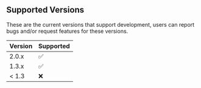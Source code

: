 ## Supported Versions

These are the current versions that support development, users can report bugs and/or request features for these versions.

| Version | Supported          |
| ------- | ------------------ |
| 2.0.x   | :white_check_mark: |
| 1.3.x   | :white_check_mark: |
| < 1.3   | :x:                |
